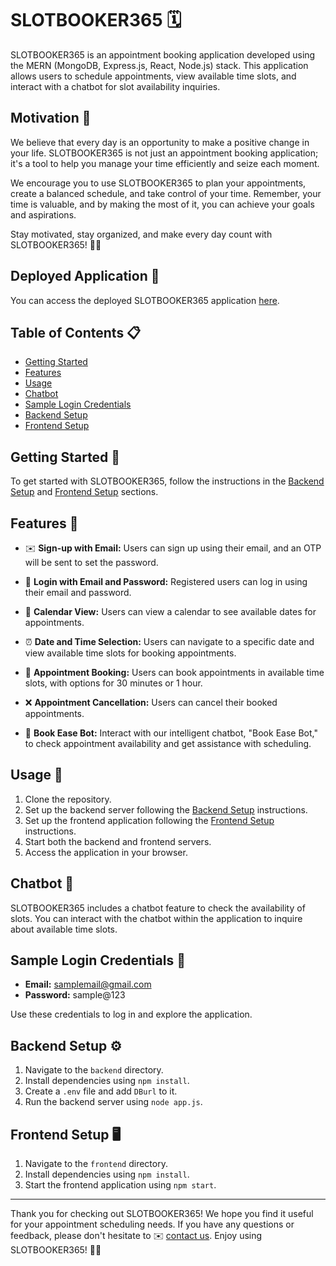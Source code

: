 # SLOTBOOKER365 🗓️

SLOTBOOKER365 is an appointment booking application developed using the MERN (MongoDB, Express.js, React, Node.js) stack. This application allows users to schedule appointments, view available time slots, and interact with a chatbot for slot availability inquiries.

## Motivation 🌟

We believe that every day is an opportunity to make a positive change in your life. SLOTBOOKER365 is not just an appointment booking application; it's a tool to help you manage your time efficiently and seize each moment.

We encourage you to use SLOTBOOKER365 to plan your appointments, create a balanced schedule, and take control of your time. Remember, your time is valuable, and by making the most of it, you can achieve your goals and aspirations.

Stay motivated, stay organized, and make every day count with SLOTBOOKER365! 💪✨

## Deployed Application 🚀

You can access the deployed SLOTBOOKER365 application [here](https://slotbooker365.netlify.app/).

## Table of Contents 📋
- [Getting Started](#getting-started)
- [Features](#features)
- [Usage](#usage)
- [Chatbot](#chatbot)
- [Sample Login Credentials](#sample-login-credentials)
- [Backend Setup](#backend-setup)
- [Frontend Setup](#frontend-setup)

## Getting Started 🚀

To get started with SLOTBOOKER365, follow the instructions in the [Backend Setup](#backend-setup) and [Frontend Setup](#frontend-setup) sections.

## Features 🌟

- ✉️ **Sign-up with Email:** Users can sign up using their email, and an OTP will be sent to set the password.

- 🔐 **Login with Email and Password:** Registered users can log in using their email and password.

- 📅 **Calendar View:** Users can view a calendar to see available dates for appointments.

- ⏰ **Date and Time Selection:** Users can navigate to a specific date and view available time slots for booking appointments.

- 📆 **Appointment Booking:** Users can book appointments in available time slots, with options for 30 minutes or 1 hour.

- ❌ **Appointment Cancellation:** Users can cancel their booked appointments.
  
- 🤖 **Book Ease Bot:** Interact with our intelligent chatbot, "Book Ease Bot," to check appointment availability and get assistance with scheduling.

## Usage 📝

1. Clone the repository.
2. Set up the backend server following the [Backend Setup](#backend-setup) instructions.
3. Set up the frontend application following the [Frontend Setup](#frontend-setup) instructions.
4. Start both the backend and frontend servers.
5. Access the application in your browser.

## Chatbot 🤖

SLOTBOOKER365 includes a chatbot feature to check the availability of slots. You can interact with the chatbot within the application to inquire about available time slots.

## Sample Login Credentials 🔐

- **Email:** samplemail@gmail.com
- **Password:** sample@123

Use these credentials to log in and explore the application.

## Backend Setup ⚙️

1. Navigate to the `backend` directory.
2. Install dependencies using `npm install`.
3. Create a `.env` file and add `DBurl` to it.
4. Run the backend server using `node app.js`.

## Frontend Setup 🖥️

1. Navigate to the `frontend` directory.
2. Install dependencies using `npm install`.
3. Start the frontend application using `npm start`.

---

Thank you for checking out SLOTBOOKER365! We hope you find it useful for your appointment scheduling needs. If you have any questions or feedback, please don't hesitate to ✉️ [contact us](mailto:slotbooker365@gmail.com). Enjoy using SLOTBOOKER365! 📅🚀
